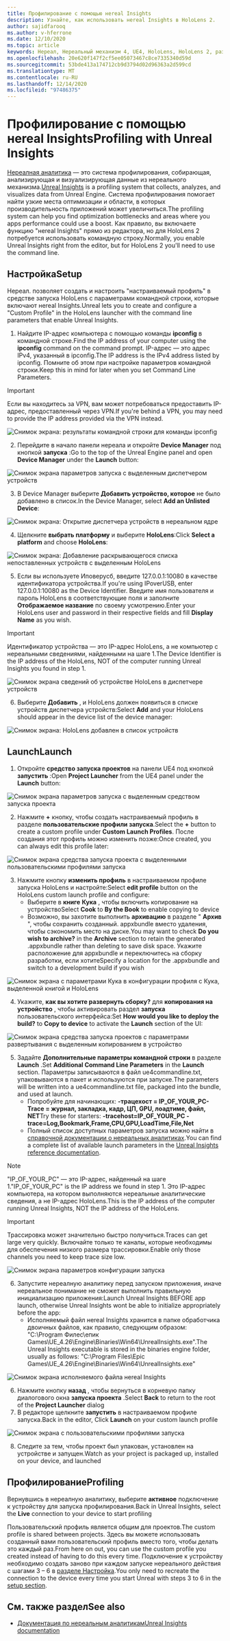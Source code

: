 ```yaml
---
title: Профилирование с помощью неreal Insights
description: Узнайте, как использовать неreal Insights в HoloLens 2.
author: sajidfarooq
ms.author: v-hferrone
ms.date: 12/10/2020
ms.topic: article
keywords: Нереал, Нереальный механизм 4, UE4, HoloLens, HoloLens 2, разработка, профилирования, нереалная информация, документация, руководства, функции, голограммы, Разработка игр, гарнитура смешанной реальности, гарнитура Windows Mixed Reality, гарнитура виртуальной реальности
ms.openlocfilehash: 20e620f147f2cf5ee05073467c8ce7335340d59d
ms.sourcegitcommit: 53bde413a174712cb9d3794d02d96363a2d599cd
ms.translationtype: MT
ms.contentlocale: ru-RU
ms.lasthandoff: 12/14/2020
ms.locfileid: "97486375"
---
```

# <a name="profiling-with-unreal-insights"></a><span data-ttu-id="54458-104">Профилирование с помощью неreal Insights</span><span class="sxs-lookup"><span data-stu-id="54458-104">Profiling with Unreal Insights</span></span> 

<span data-ttu-id="54458-105">[Нереалная аналитика](https://docs.unrealengine.com/TestingAndOptimization/PerformanceAndProfiling/UnrealInsights/Overview/index.html) — это система профилирования, собирающая, анализирующая и визуализирующая данные из нереального механизма.</span><span class="sxs-lookup"><span data-stu-id="54458-105">[Unreal Insights](https://docs.unrealengine.com/TestingAndOptimization/PerformanceAndProfiling/UnrealInsights/Overview/index.html) is a profiling system that collects, analyzes, and visualizes data from Unreal Engine.</span></span> <span data-ttu-id="54458-106">Система профилирования помогает найти узкие места оптимизации и области, в которых производительность приложений может увеличиться.</span><span class="sxs-lookup"><span data-stu-id="54458-106">The profiling system can help you find optimization bottlenecks and areas where you apps performance could use a boost.</span></span> <span data-ttu-id="54458-107">Как правило, вы включаете функцию "неreal Insights" прямо из редактора, но для HoloLens 2 потребуется использовать командную строку.</span><span class="sxs-lookup"><span data-stu-id="54458-107">Normally, you enable Unreal Insights right from the editor, but for HoloLens 2 you'll need to use the command line.</span></span>  

## <a name="setup"></a><span data-ttu-id="54458-108">Настройка</span><span class="sxs-lookup"><span data-stu-id="54458-108">Setup</span></span>

<span data-ttu-id="54458-109">Нереал. позволяет создать и настроить "настраиваемый профиль" в средстве запуска HoloLens с параметрами командной строки, которые включают неreal Insights.</span><span class="sxs-lookup"><span data-stu-id="54458-109">Unreal lets you to create and configure a "Custom Profile" in the HoloLens launcher with the command line parameters that enable Unreal Insights.</span></span>

1.  <span data-ttu-id="54458-110">Найдите IP-адрес компьютера с помощью команды **ipconfig** в командной строке.</span><span class="sxs-lookup"><span data-stu-id="54458-110">Find the IP address of your computer using the **ipconfig** command on the command prompt.</span></span> <span data-ttu-id="54458-111">IP-адрес — это адрес IPv4, указанный в ipconfig.</span><span class="sxs-lookup"><span data-stu-id="54458-111">The IP address is the IPv4 address listed by ipconfig.</span></span> <span data-ttu-id="54458-112">Помните об этом при настройке параметров командной строки.</span><span class="sxs-lookup"><span data-stu-id="54458-112">Keep this in mind for later when you set Command Line Parameters.</span></span>

> [!IMPORTANT]
> <span data-ttu-id="54458-113">Если вы находитесь за VPN, вам может потребоваться предоставить IP-адрес, предоставленный через VPN.</span><span class="sxs-lookup"><span data-stu-id="54458-113">If you're behind a VPN, you may need to provide the IP address provided via the VPN instead.</span></span>

![Снимок экрана: результаты командной строки для команды ipconfig](images/unreal-insights-img-01.png)

2.  <span data-ttu-id="54458-115">Перейдите в начало панели нереала и откройте **Device Manager** под кнопкой **запуска** :</span><span class="sxs-lookup"><span data-stu-id="54458-115">Go to the top of the Unreal Engine panel and open **Device Manager** under the **Launch** button:</span></span>

![Снимок экрана параметров запуска с выделенным диспетчером устройств](images/unreal-insights-img-02.png)

3.  <span data-ttu-id="54458-117">В Device Manager выберите **Добавить устройство, которое** не было добавлено в список.</span><span class="sxs-lookup"><span data-stu-id="54458-117">In the Device Manager, select **Add an Unlisted Device**:</span></span>

![Снимок экрана: Открытие диспетчера устройств в нереальном ядре](images/unreal-insights-img-03.png)

4. <span data-ttu-id="54458-119">Щелкните **выбрать платформу** и выберите **HoloLens**:</span><span class="sxs-lookup"><span data-stu-id="54458-119">Click **Select a platform** and choose **HoloLens**:</span></span>

![Снимок экрана: Добавление раскрывающегося списка непоставленных устройств с выделенным HoloLens](images/unreal-insights-img-04.png)

5.  <span data-ttu-id="54458-121">Если вы используете Иповерусб, введите 127.0.0.1:10080 в качестве идентификатора устройства.</span><span class="sxs-lookup"><span data-stu-id="54458-121">If you're using IPoverUSB, enter 127.0.0.1:10080 as the Device Identifier.</span></span> <span data-ttu-id="54458-122">Введите имя пользователя и пароль HoloLens в соответствующие поля и заполните **Отображаемое название** по своему усмотрению.</span><span class="sxs-lookup"><span data-stu-id="54458-122">Enter your HoloLens user and password in their respective fields and fill **Display Name** as you wish.</span></span>

> [!IMPORTANT]
> <span data-ttu-id="54458-123">Идентификатор устройства — это IP-адрес HoloLens, а не компьютер с нереальными сведениями, найденными на шаге 1.</span><span class="sxs-lookup"><span data-stu-id="54458-123">The Device Identifier is the IP address of the HoloLens, NOT of the computer running Unreal Insights you found in step 1.</span></span>

![Снимок экрана сведений об устройстве HoloLens в диспетчере устройств](images/unreal-insights-img-05.png)

6.  <span data-ttu-id="54458-125">Выберите **Добавить** , и HoloLens должен появиться в списке устройств диспетчера устройств:</span><span class="sxs-lookup"><span data-stu-id="54458-125">Select **Add** and your HoloLens should appear in the device list of the device manager:</span></span>

![Снимок экрана: HoloLens добавлен в список устройств](images/unreal-insights-img-06.png)

## <a name="launch"></a><span data-ttu-id="54458-127">Launch</span><span class="sxs-lookup"><span data-stu-id="54458-127">Launch</span></span>

1. <span data-ttu-id="54458-128">Откройте **средство запуска проектов** на панели UE4 под кнопкой **запустить** :</span><span class="sxs-lookup"><span data-stu-id="54458-128">Open **Project Launcher** from the UE4 panel under the **Launch** button:</span></span>

![Снимок экрана параметров запуска с выделенным средством запуска проекта](images/unreal-insights-img-07.png)

2. <span data-ttu-id="54458-130">Нажмите **+** кнопку, чтобы создать настраиваемый профиль в разделе **пользовательские профили запуска**.</span><span class="sxs-lookup"><span data-stu-id="54458-130">Select the **+** button to create a custom profile under **Custom Launch Profiles**.</span></span> <span data-ttu-id="54458-131">После создания этот профиль можно изменить позже:</span><span class="sxs-lookup"><span data-stu-id="54458-131">Once created, you can always edit this profile later:</span></span>

![Снимок экрана средства запуска проекта с выделенными пользовательскими профилями запуска](images/unreal-insights-img-08.png)

3. <span data-ttu-id="54458-133">Нажмите кнопку **изменить профиль** в настраиваемом профиле запуска HoloLens и настройте:</span><span class="sxs-lookup"><span data-stu-id="54458-133">Select **edit profile** button on the HoloLens custom launch profile and configure:</span></span>
    * <span data-ttu-id="54458-134">Выберите в **книге** **Кука** , чтобы включить копирование на устройство</span><span class="sxs-lookup"><span data-stu-id="54458-134">Select **Cook** to **By the Book** to enable copying to device</span></span>
    * <span data-ttu-id="54458-135">Возможно, вы захотите выполнить **архивацию** в разделе " **Архив** ", чтобы сохранить созданный. appxbundle вместо удаления, чтобы сэкономить место на диске.</span><span class="sxs-lookup"><span data-stu-id="54458-135">You may want to check **Do you wish to archive?** in the **Archive** section to retain the generated .appxbundle rather than deleting to save disk space.</span></span> <span data-ttu-id="54458-136">Укажите расположение для appxbundle и переключитесь на сборку разработки, если хотите</span><span class="sxs-lookup"><span data-stu-id="54458-136">Specify a location for the .appxbundle and switch to a development build if you wish</span></span>

![Снимок экрана с параметрами Кука в конфигурации профиля с Кука, выделенной книгой и HoloLens](images/unreal-insights-img-09.png)

4. <span data-ttu-id="54458-138">Укажите, **как вы хотите развернуть сборку?** для **копирования на устройство** , чтобы активировать раздел **запуска** пользовательского интерфейса:</span><span class="sxs-lookup"><span data-stu-id="54458-138">Set **How would you like to deploy the build?** to **Copy to device** to activate the **Launch** section of the UI:</span></span>

![Снимок экрана средства запуска проектов с параметрами развертывания с выделенным копированием в устройство](images/unreal-insights-img-10.png)

5. <span data-ttu-id="54458-140">Задайте **Дополнительные параметры командной строки** в разделе **Launch** .</span><span class="sxs-lookup"><span data-stu-id="54458-140">Set **Additional Command Line Parameters** in the **Launch** section.</span></span> <span data-ttu-id="54458-141">Параметры записываются в файл ue4commandline.txt, упаковываются в пакет и используются при запуске.</span><span class="sxs-lookup"><span data-stu-id="54458-141">The parameters will be written into a ue4commandline.txt file, packaged into the bundle, and used at launch.</span></span> 
    <!-- TODO: Need more detail on what this parameter does and where to find others. -->
    * <span data-ttu-id="54458-142">Попробуйте для начинающих: **-трацехост = IP_OF_YOUR_PC-Trace = журнал, закладка, кадр, ЦП, GPU, лоадтиме, файл, NET**</span><span class="sxs-lookup"><span data-stu-id="54458-142">Try these for starters: **-tracehost=IP_OF_YOUR_PC -trace=Log,Bookmark,Frame,CPU,GPU,LoadTime,File,Net**</span></span>
    * <span data-ttu-id="54458-143">Полный список доступных параметров запуска можно найти в [справочной документации о нереальных аналитиках](https://docs.unrealengine.com/TestingAndOptimization/PerformanceAndProfiling/UnrealInsights/Reference/index.html).</span><span class="sxs-lookup"><span data-stu-id="54458-143">You can find a complete list of available launch parameters in the [Unreal Insights reference documentation](https://docs.unrealengine.com/TestingAndOptimization/PerformanceAndProfiling/UnrealInsights/Reference/index.html).</span></span>

> [!NOTE]
> <span data-ttu-id="54458-144">"IP_OF_YOUR_PC" — это IP-адрес, найденный на шаге 1.</span><span class="sxs-lookup"><span data-stu-id="54458-144">"IP_OF_YOUR_PC" is the IP address we found in step 1.</span></span> <span data-ttu-id="54458-145">Это IP-адрес компьютера, на котором выполняются нереальные аналитические сведения, а не IP-адрес HoloLens.</span><span class="sxs-lookup"><span data-stu-id="54458-145">This is the IP address of the computer running Unreal Insights, NOT the IP address of the HoloLens.</span></span>

> [!IMPORTANT]
> <span data-ttu-id="54458-146">Трассировка может значительно быстро получиться.</span><span class="sxs-lookup"><span data-stu-id="54458-146">Traces can get large very quickly.</span></span> <span data-ttu-id="54458-147">Включайте только те каналы, которые необходимы для обеспечения низкого размера трассировки.</span><span class="sxs-lookup"><span data-stu-id="54458-147">Enable only those channels you need to keep trace size low.</span></span>

![Снимок экрана параметров конфигурации запуска](images/unreal-insights-img-11.png)

6. <span data-ttu-id="54458-149">Запустите нереалную аналитику перед запуском приложения, иначе нереальное понимание не сможет выполнить правильную инициализацию приложения:</span><span class="sxs-lookup"><span data-stu-id="54458-149">Launch Unreal Insights BEFORE app launch, otherwise Unreal Insights wont be able to initialize appropriately before the app:</span></span>
    * <span data-ttu-id="54458-150">Исполняемый файл неreal Insights хранится в папке обработчика двоичных файлов, как правило, следующим образом: "C:\Program Филес\епик Games\UE_4.26\Engine\Binaries\Win64\UnrealInsights.exe".</span><span class="sxs-lookup"><span data-stu-id="54458-150">The Unreal Insights executable is stored in the binaries engine folder, usually as follows: "C:\Program Files\Epic Games\UE_4.26\Engine\Binaries\Win64\UnrealInsights.exe"</span></span>

![Снимок экрана исполняемого файла неreal Insights](images/unreal-insights-img-12.png)

6.  <span data-ttu-id="54458-152">Нажмите кнопку **назад** , чтобы вернуться в корневую папку диалогового окна **запуска проекта** .</span><span class="sxs-lookup"><span data-stu-id="54458-152">Select **Back** to return to the root of the **Project Launcher** dialog</span></span>
7.  <span data-ttu-id="54458-153">В редакторе щелкните **запустить** в настраиваемом профиле запуска.</span><span class="sxs-lookup"><span data-stu-id="54458-153">Back in the editor, Click **Launch** on your custom launch profile</span></span>

![Снимок экрана с пользовательскими профилями запуска](images/unreal-insights-img-13.png)

8.  <span data-ttu-id="54458-155">Следите за тем, чтобы проект был упакован, установлен на устройстве и запущен.</span><span class="sxs-lookup"><span data-stu-id="54458-155">Watch as your project is packaged up, installed on your device, and launched</span></span>

## <a name="profiling"></a><span data-ttu-id="54458-156">Профилирование</span><span class="sxs-lookup"><span data-stu-id="54458-156">Profiling</span></span>

<span data-ttu-id="54458-157">Вернувшись в нереалную аналитику, выберите **активное** подключение к устройству для запуска профилирования.</span><span class="sxs-lookup"><span data-stu-id="54458-157">Back in Unreal Insights, select the **Live** connection to your device to start profiling</span></span>

<span data-ttu-id="54458-158">Пользовательский профиль является общим для проектов.</span><span class="sxs-lookup"><span data-stu-id="54458-158">The custom profile is shared between projects.</span></span> <span data-ttu-id="54458-159">Здесь вы можете использовать созданный вами пользовательский профиль вместо того, чтобы делать это каждый раз.</span><span class="sxs-lookup"><span data-stu-id="54458-159">From here on out, you can use the custom profile you created instead of having to do this every time.</span></span> <span data-ttu-id="54458-160">Подключение к устройству необходимо создать заново при каждом запуске нереального действия с шагами 3 – 6 в [разделе Настройка](#setup).</span><span class="sxs-lookup"><span data-stu-id="54458-160">You only need to recreate the connection to the device every time you start Unreal with steps 3 to 6 in the [setup section](#setup).</span></span>

## <a name="see-also"></a><span data-ttu-id="54458-161">См. также раздел</span><span class="sxs-lookup"><span data-stu-id="54458-161">See also</span></span>
* [<span data-ttu-id="54458-162">Документация по нереальным аналитикам</span><span class="sxs-lookup"><span data-stu-id="54458-162">Unreal Insights documentation</span></span>](https://docs.unrealengine.com/TestingAndOptimization/PerformanceAndProfiling/UnrealInsights/index.html)

